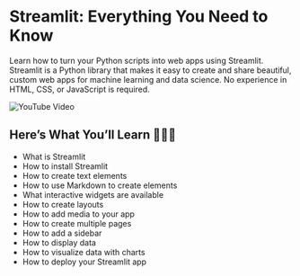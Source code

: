 # Streamlit: Everything You Need to Know

Learn how to turn your Python scripts into web apps using Streamlit. Streamlit is a Python library that makes it easy to create and share beautiful, custom web apps for machine learning and data science. No experience in HTML, CSS, or JavaScript is required.

![YouTube Video](https://youtu.be/Jo_mrxAXVzc)

## Here’s What You’ll Learn 👨🏻‍💻

- What is Streamlit
- How to install Streamlit
- How to create text elements
- How to use Markdown to create elements
- What interactive widgets are available
- How to create layouts
- How to add media to your app
- How to create multiple pages
- How to add a sidebar
- How to display data
- How to visualize data with charts
- How to deploy your Streamlit app
